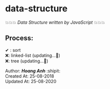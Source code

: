# data-structure

💥💥💥 _Data Structure written by JavaScript_ 💥💥💥

## Process:

✔ : sort  
❌: linked-list (updating...💬)  
❌: tree (updating...💬)

Author: **_Hoang Anh_** :shipit:  
Created At: 25-08-2018  
Updated At: 25-08-2020
